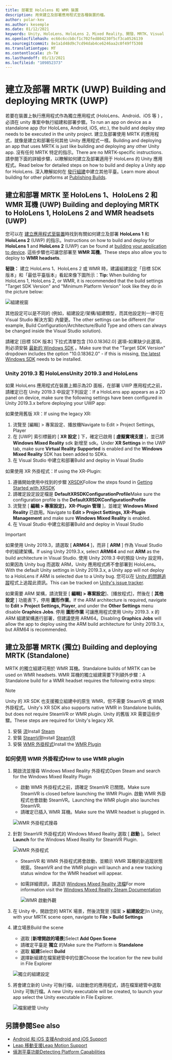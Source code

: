 ```yaml
---
title: 部署至 Hololens 和 WMR 裝置
description: 用來建立及部署應用程式至各種裝置的檔。
author: polar-kev
ms.author: kesemple
ms.date: 01/12/2021
keywords: Unity、HoloLens、HoloLens 2、Mixed Reality、開發、MRTK、Visual Studio
ms.openlocfilehash: ec66c6ccb8cf1c702fed804230f5cf3ca0526139
ms.sourcegitcommit: 8e1a1d48d9c7cd94dab4ce6246aa2c0f49ff5308
ms.translationtype: MT
ms.contentlocale: zh-TW
ms.lasthandoff: 05/13/2021
ms.locfileid: "109852373"
---
```

# <a name="building-and-deploying-mrtk-uwp"></a><span data-ttu-id="0d91f-104">建立及部署 MRTK (UWP) </span><span class="sxs-lookup"><span data-stu-id="0d91f-104">Building and deploying MRTK (UWP)</span></span>

<span data-ttu-id="0d91f-105">若要在裝置上執行應用程式作為獨立應用程式 (HoloLens、Android、iOS 等 ) ，必須在 unity 專案中執行組建和部署步驟。</span><span class="sxs-lookup"><span data-stu-id="0d91f-105">To run an app on device as a standalone app (for HoloLens, Android, iOS, etc.), the build and deploy step needs to be executed in the unity project.</span></span> <span data-ttu-id="0d91f-106">建立及部署使用 MRTK 的應用程式，就像是建立和部署任何其他 Unity 應用程式一樣。</span><span class="sxs-lookup"><span data-stu-id="0d91f-106">Building and deploying an app that uses MRTK is just like building and deploying any other Unity app.</span></span> <span data-ttu-id="0d91f-107">沒有任何 MRTK 特定的指示。</span><span class="sxs-lookup"><span data-stu-id="0d91f-107">There are no MRTK-specific instructions.</span></span> <span data-ttu-id="0d91f-108">請參閱下面的詳細步驟，以瞭解如何建立及部署適用于 HoloLens 的 Unity 應用程式。</span><span class="sxs-lookup"><span data-stu-id="0d91f-108">Read below for detailed steps on how to build and deploy a Unity app for HoloLens.</span></span> <span data-ttu-id="0d91f-109">深入瞭解如何在 [發行組建](https://docs.unity3d.com/Manual/PublishingBuilds.html)中建立其他平臺。</span><span class="sxs-lookup"><span data-stu-id="0d91f-109">Learn more about building for other platforms at [Publishing Builds](https://docs.unity3d.com/Manual/PublishingBuilds.html).</span></span>

## <a name="building-and-deploying-mrtk-to-hololens-1-hololens-2-and-wmr-headsets-uwp"></a><span data-ttu-id="0d91f-110">建立和部署 MRTK 至 HoloLens 1、HoloLens 2 和 WMR 耳機 (UWP) </span><span class="sxs-lookup"><span data-stu-id="0d91f-110">Building and deploying MRTK to HoloLens 1, HoloLens 2 and WMR headsets (UWP)</span></span>

<span data-ttu-id="0d91f-111">您可以在 [建立應用程式至裝置](/windows/mixed-reality/mrlearning-base-ch1#build-your-application-to-your-device)時找到有關如何建立及部署 **HoloLens 1** 和 **HoloLens 2** (UWP) 的指示。</span><span class="sxs-lookup"><span data-stu-id="0d91f-111">Instructions on how to build and deploy for **HoloLens 1** and **HoloLens 2** (UWP) can be found at [building your application to device](/windows/mixed-reality/mrlearning-base-ch1#build-your-application-to-your-device).</span></span> <span data-ttu-id="0d91f-112">這些步驟也可讓您部署至 **WMR 耳機**。</span><span class="sxs-lookup"><span data-stu-id="0d91f-112">These steps also allow you to deploy to **WMR headsets**.</span></span>

<span data-ttu-id="0d91f-113">**秘訣：** 建立 HoloLens 1、HoloLens 2 或 WMR 時，建議組建設定「目標 SDK 版本」和「最低平臺版本」看起來像下圖所示：</span><span class="sxs-lookup"><span data-stu-id="0d91f-113">**Tip:** When building for HoloLens 1, HoloLens 2, or WMR, it is recommended that the build settings "Target SDK Version" and "Minimum Platform Version" look like they do in the picture below:</span></span>

![組建視窗](../features/images/getting-started/BuildWindow.png)

<span data-ttu-id="0d91f-115">其他設定可以是不同的 (例如，組建設定/架構/組建類型，而其他設定則一律可在 Visual Studio 解決方案) 內變更。</span><span class="sxs-lookup"><span data-stu-id="0d91f-115">The other settings can be different (for example, Build Configuration/Architecture/Build Type and others can always be changed inside the Visual Studio solution).</span></span>

<span data-ttu-id="0d91f-116">請確定 [目標 SDK 版本] 下拉式清單包含 [10.0.18362.0] 選項-如果缺少此選項，則必須安裝 [最新的 Windows SDK](https://developer.microsoft.com/windows/downloads/windows-10-sdk) 。</span><span class="sxs-lookup"><span data-stu-id="0d91f-116">Make sure that the "Target SDK Version" dropdown includes the option "10.0.18362.0" - if this is missing, [the latest Windows SDK](https://developer.microsoft.com/windows/downloads/windows-10-sdk) needs to be installed.</span></span>

### <a name="unity-20193-and-hololens"></a><span data-ttu-id="0d91f-117">Unity 2019.3 和 HoloLens</span><span class="sxs-lookup"><span data-stu-id="0d91f-117">Unity 2019.3 and HoloLens</span></span>

<span data-ttu-id="0d91f-118">如果 HoloLens 應用程式在裝置上顯示為2D 面板，在部署 UWP 應用程式之前，請確定已在 Unity 2019.3 中設定下列設定：</span><span class="sxs-lookup"><span data-stu-id="0d91f-118">If a HoloLens app appears as a 2D panel on device, make sure the following settings have been configured in Unity 2019.3.x before deploying your UWP app:</span></span>

<span data-ttu-id="0d91f-119">如果使用舊版 XR：</span><span class="sxs-lookup"><span data-stu-id="0d91f-119">If using the legacy XR:</span></span>

1. <span data-ttu-id="0d91f-120">流覽至 [編輯] > 專案設定、播放機</span><span class="sxs-lookup"><span data-stu-id="0d91f-120">Navigate to Edit > Project Settings, Player</span></span>
1. <span data-ttu-id="0d91f-121">在 [UWP] 索引標籤的 [ **XR 設定** ] 下，確定已啟用 [ **虛擬實境支援** ]，並已將 **Windows Mixed Reality** sdk 新增至 sdk。</span><span class="sxs-lookup"><span data-stu-id="0d91f-121">Under **XR Settings** in the UWP tab, make sure **Virtual Reality Supported** is enabled and the **Windows Mixed Reality** SDK has been added to SDKs.</span></span>
1. <span data-ttu-id="0d91f-122">在 Visual Studio 中建立和部署</span><span class="sxs-lookup"><span data-stu-id="0d91f-122">Build and deploy in Visual Studio</span></span>

<span data-ttu-id="0d91f-123">如果使用 XR 外掛程式：</span><span class="sxs-lookup"><span data-stu-id="0d91f-123">If using the XR-Plugin:</span></span>

1. <span data-ttu-id="0d91f-124">遵循開始使用中找到的步驟 [XRSDK](../configuration/getting-started-with-mrtk-and-xrsdk.md)</span><span class="sxs-lookup"><span data-stu-id="0d91f-124">Follow the steps found in [Getting Started with XRSDK](../configuration/getting-started-with-mrtk-and-xrsdk.md)</span></span>
1. <span data-ttu-id="0d91f-125">請確定設定設定檔是 **DefaultXRSDKConfigurationProfile**</span><span class="sxs-lookup"><span data-stu-id="0d91f-125">Make sure the configuration profile is the **DefaultXRSDKConfigurationProfile**</span></span>
1. <span data-ttu-id="0d91f-126">流覽至 [ **編輯 > 專案設定]，XR-Plugin 管理** ]，並確定 **Windows Mixed Reality** 已啟用。</span><span class="sxs-lookup"><span data-stu-id="0d91f-126">Navigate to **Edit > Project Settings, XR-Plugin Management** and make sure **Windows Mixed Reality** is enabled.</span></span>
1. <span data-ttu-id="0d91f-127">在 Visual Studio 中建立和部署</span><span class="sxs-lookup"><span data-stu-id="0d91f-127">Build and deploy in Visual Studio</span></span>

>[!IMPORTANT]
> <span data-ttu-id="0d91f-128">如果使用 Unity 2019.3，請選取 [ **ARM64** ]，而非 [ **ARM** ] 作為 Visual Studio 中的組建架構。</span><span class="sxs-lookup"><span data-stu-id="0d91f-128">If using Unity 2019.3.x, select **ARM64** and not **ARM** as the build architecture in Visual Studio.</span></span> <span data-ttu-id="0d91f-129">使用 Unity 2019.3 中的預設 Unity 設定時，如果因為 Unity bug 而選取 ARM，Unity 應用程式將不會部署到 HoloLens。</span><span class="sxs-lookup"><span data-stu-id="0d91f-129">With the default Unity settings in Unity 2019.3.x, a Unity app will not deploy to a HoloLens if ARM is selected due to a Unity bug.</span></span> <span data-ttu-id="0d91f-130">您可以在 [Unity 的問題追蹤](https://issuetracker.unity3d.com/issues/enabling-graphics-jobs-in-2019-dot-3-x-results-in-a-crash-or-nothing-rendering-on-hololens-2)程式上追蹤此資訊。</span><span class="sxs-lookup"><span data-stu-id="0d91f-130">This can be tracked on [Unity's issue tracker](https://issuetracker.unity3d.com/issues/enabling-graphics-jobs-in-2019-dot-3-x-results-in-a-crash-or-nothing-rendering-on-hololens-2).</span></span>
>
> <span data-ttu-id="0d91f-131">如果需要 ARM 架構，請流覽至 [ **編輯] > 專案設定**]、[播放程式]，然後在 [ **其他設定** ] 功能表下，停用 **圖形作業**。</span><span class="sxs-lookup"><span data-stu-id="0d91f-131">If the ARM architecture is required, navigate to **Edit > Project Settings, Player**, and under the **Other Settings** menu disable **Graphics Jobs**.</span></span> <span data-ttu-id="0d91f-132">停用 **圖形作業** 可讓應用程式使用 Unity 2019.3. x 的 ARM 組建架構進行部署，但建議使用 ARM64。</span><span class="sxs-lookup"><span data-stu-id="0d91f-132">Disabling **Graphics Jobs** will allow the app to deploy using the ARM build architecture for Unity 2019.3.x, but ARM64 is recommended.</span></span>

## <a name="building-and-deploying-mrtk-standalone"></a><span data-ttu-id="0d91f-133">建立及部署 MRTK (獨立) </span><span class="sxs-lookup"><span data-stu-id="0d91f-133">Building and deploying MRTK (Standalone)</span></span>

<span data-ttu-id="0d91f-134">MRTK 的獨立組建可用於 WMR 耳機。</span><span class="sxs-lookup"><span data-stu-id="0d91f-134">Standalone builds of MRTK can be used on WMR headsets.</span></span> <span data-ttu-id="0d91f-135">WMR 耳機的獨立組建需要下列額外步驟：</span><span class="sxs-lookup"><span data-stu-id="0d91f-135">A Standalone build for a WMR headset requires the following extra steps:</span></span>

> [!NOTE]
> <span data-ttu-id="0d91f-136">Unity 的 XR SDK 也支援獨立組建中的原生 WMR，但不需要 SteamVR 或 WMR 外掛程式。</span><span class="sxs-lookup"><span data-stu-id="0d91f-136">Unity's XR SDK also supports native WMR in Standalone builds, but does not require SteamVR or WMR plugin.</span></span> <span data-ttu-id="0d91f-137">Unity 的舊版 XR 需要這些步驟。</span><span class="sxs-lookup"><span data-stu-id="0d91f-137">These steps are required for Unity's legacy XR.</span></span>

1. <span data-ttu-id="0d91f-138">安裝 [流](https://store.steampowered.com/about/)</span><span class="sxs-lookup"><span data-stu-id="0d91f-138">Install [Steam](https://store.steampowered.com/about/)</span></span>
1. <span data-ttu-id="0d91f-139">安裝 [SteamVR](https://store.steampowered.com/app/250820/SteamVR/)</span><span class="sxs-lookup"><span data-stu-id="0d91f-139">Install [SteamVR](https://store.steampowered.com/app/250820/SteamVR/)</span></span>
1. <span data-ttu-id="0d91f-140">安裝 [WMR 外掛程式](https://store.steampowered.com/app/719950/Windows_Mixed_Reality_for_SteamVR/)</span><span class="sxs-lookup"><span data-stu-id="0d91f-140">Install the [WMR Plugin](https://store.steampowered.com/app/719950/Windows_Mixed_Reality_for_SteamVR/)</span></span>

### <a name="how-to-use-wmr-plugin"></a><span data-ttu-id="0d91f-141">如何使用 WMR 外掛程式</span><span class="sxs-lookup"><span data-stu-id="0d91f-141">How to use WMR plugin</span></span>

1. <span data-ttu-id="0d91f-142">開啟流並搜尋 Windows Mixed Reality 外掛程式</span><span class="sxs-lookup"><span data-stu-id="0d91f-142">Open Steam and search for the Windows Mixed Reality Plugin</span></span>
    - <span data-ttu-id="0d91f-143">啟動 WMR 外掛程式之前，請確定 SteamVR 已關閉。</span><span class="sxs-lookup"><span data-stu-id="0d91f-143">Make sure SteamVR is closed before launching the WMR Plugin.</span></span> <span data-ttu-id="0d91f-144">啟動 WMR 外掛程式也會啟動 SteamVR。</span><span class="sxs-lookup"><span data-stu-id="0d91f-144">Launching the WMR plugin also launches SteamVR.</span></span>
    - <span data-ttu-id="0d91f-145">請確定已插入 WMR 耳機。</span><span class="sxs-lookup"><span data-stu-id="0d91f-145">Make sure the WMR headset is plugged in.</span></span>

    ![WMR 外掛程式搜尋](../features/images/build-deploy/WMR/SteamSearchWMRPlugin.png)

1. <span data-ttu-id="0d91f-147">針對 SteamVR 外掛程式的 Windows Mixed Reality 選取 [ **啟動** ]。</span><span class="sxs-lookup"><span data-stu-id="0d91f-147">Select **Launch** for the Windows Mixed Reality for SteamVR Plugin.</span></span>

    ![WMR 外掛程式](../features/images/build-deploy/WMR/WMRPlugin.png)

    - <span data-ttu-id="0d91f-149">SteamVR 和 WMR 外掛程式將會啟動，並顯示 WMR 耳機的新追蹤狀態視窗。</span><span class="sxs-lookup"><span data-stu-id="0d91f-149">SteamVR and the WMR plugin will launch and a new tracking status window for the WMR headset will appear.</span></span>
    - <span data-ttu-id="0d91f-150">如需詳細資訊，請造訪 [Windows Mixed Reality 流檔](https://support.microsoft.com/help/4053622/windows-10-play-steamvr-games-in-windows-mixed-reality)</span><span class="sxs-lookup"><span data-stu-id="0d91f-150">For more information visit the [Windows Mixed Reality Steam Documentation](https://support.microsoft.com/help/4053622/windows-10-play-steamvr-games-in-windows-mixed-reality)</span></span>

        ![WMR 啟動外觀](../features/images/build-deploy/WMR/WMRPluginActive.png)

1. <span data-ttu-id="0d91f-152">在 Unity 中，開啟您的 MRTK 場景，然後流覽至 [檔案 **> 組建設定**]</span><span class="sxs-lookup"><span data-stu-id="0d91f-152">In Unity, with your MRTK scene open, navigate to **File > Build Settings**</span></span>

1. <span data-ttu-id="0d91f-153">建立場景</span><span class="sxs-lookup"><span data-stu-id="0d91f-153">Build the scene</span></span>
    - <span data-ttu-id="0d91f-154">選取 [**新增開啟的場景**]</span><span class="sxs-lookup"><span data-stu-id="0d91f-154">Select **Add Open Scene**</span></span>
    - <span data-ttu-id="0d91f-155">請確定平臺是 **獨立** 的</span><span class="sxs-lookup"><span data-stu-id="0d91f-155">Make sure the Platform is **Standalone**</span></span>
    - <span data-ttu-id="0d91f-156">選取 **組建**</span><span class="sxs-lookup"><span data-stu-id="0d91f-156">Select **Build**</span></span>
    - <span data-ttu-id="0d91f-157">選擇新組建在檔案總管中的位置</span><span class="sxs-lookup"><span data-stu-id="0d91f-157">Choose the location for the new build in File Explorer</span></span>

    ![獨立的組建設定](../features/images/build-deploy/WMR/BuildSettingsStandaloneUnity.png)

1. <span data-ttu-id="0d91f-159">將會建立新的 Unity 可執行檔，以啟動您的應用程式，請在檔案總管中選取 Unity 可執行檔。</span><span class="sxs-lookup"><span data-stu-id="0d91f-159">A new Unity executable will be created, to launch your app select the Unity executable in File Explorer.</span></span>

    ![檔案總管 Unity](../features/images/build-deploy/WMR/FileExplorerUnityExe.png)

## <a name="see-also"></a><span data-ttu-id="0d91f-161">另請參閱</span><span class="sxs-lookup"><span data-stu-id="0d91f-161">See also</span></span>

- [<span data-ttu-id="0d91f-162">Android 和 iOS 支援</span><span class="sxs-lookup"><span data-stu-id="0d91f-162">Android and iOS Support</span></span>](using-ar-foundation.md)
- [<span data-ttu-id="0d91f-163">Leap 移動支援</span><span class="sxs-lookup"><span data-stu-id="0d91f-163">Leap Motion Support</span></span>](leap-motion-mrtk.md)
- [<span data-ttu-id="0d91f-164">偵測平臺功能</span><span class="sxs-lookup"><span data-stu-id="0d91f-164">Detecting Platform Capabilities</span></span>](detecting-platform-capabilities.md)
